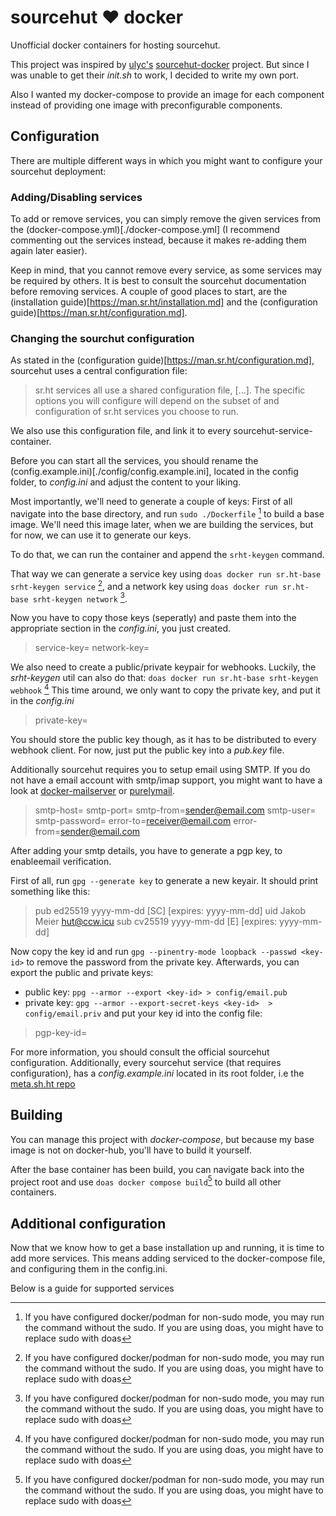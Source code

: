 # sourcehut ♥ docker
Unofficial docker containers for hosting sourcehut.

This project was inspired by [ulyc's](https://git.sr.ht/~ulyc/) [sourcehut-docker](https://git.sr.ht/~ulyc/sourcehut-docker/tree/main)
project.
But since I was unable to get their *init.sh* to work,
I decided to write my own port.

Also I wanted my docker-compose to provide an image for each component
instead of providing one image with preconfigurable components.

## Configuration
There are multiple different ways 
in which you might want to configure your sourcehut deployment:

### Adding/Disabling services
To add or remove services, 
you can simply remove the given services
from the (docker-compose.yml)[./docker-compose.yml]
(I recommend commenting out the services instead, 
because it makes re-adding them again later easier).

Keep in mind, 
that you cannot remove every service,
as some services may be required by others.
It is best to consult the sourcehut documentation
before removing services.
A couple of good places to start,
are the (installation guide)[https://man.sr.ht/installation.md]
and the (configuration guide)[https://man.sr.ht/configuration.md].

### Changing the sourchut configuration

As stated in the (configuration guide)[https://man.sr.ht/configuration.md],
sourcehut uses a central configuration file:

> sr.ht services all use a shared configuration file, [...].
> The specific options you will configure 
> will depend on the subset of 
> and configuration of sr.ht services you choose to run.

We also use this configuration file,
and link it to every sourcehut-service-container.

Before you can start all the services,
you should rename the (config.example.ini)[./config/config.example.ini],
located in the config folder,
to *config.ini* and adjust the content to your liking.

Most importantly, we'll need to generate a couple of keys:
First of all navigate into the base directory,
and run `sudo ./Dockerfile` [^1] to build a base image.
We'll need this image later, when we are building the services,
but for now, we can use it to generate our keys.

To do that, 
we can run the container and append the `srht-keygen` command.

That way we can generate a service key 
using `doas docker run sr.ht-base srht-keygen service` [^1],
and a network key using 
`doas docker run sr.ht-base srht-keygen network` [^1].

Now you have to copy those keys (seperatly) 
and paste them into the appropriate section in the *config.ini*,
you just created.

> service-key=
> network-key=

We also need to create a public/private keypair for webhooks.
Luckily, the *srht-keygen* util can also do that:
`doas docker run sr.ht-base srht-keygen webhook` [^1]
This time around, we only want to copy the private key,
and put it in the *config.ini*

> private-key=

You should store the public key though,
as it has to be distributed to every webhook client.
For now, just put the public key into a *pub.key* file.

Additionally sourcehut requires you to setup email using SMTP.
If you do not have a email account with smtp/imap support,
you might want to have a look at
[docker-mailserver](https://github.com/docker-mailserver/)
or [purelymail](https://purelymail.com).

> smtp-host=<smtp-server>
> smtp-port=<smtp-server-port>
> smtp-from=<sender@email.com>
> smtp-user=<smtp-username>
> smtp-password=<smtp-password>
> error-to=<receiver@email.com>
> error-from=<sender@email.com>

After adding your smtp details,
you have to generate a pgp key,
to enableemail verification.

First of all, run `gpg --generate key` to generate a new keyair.
It should print something like this:
> pub   ed25519 yyyy-mm-dd [SC] [expires: yyyy-mm-dd]
>       <key-id>
> uid                      Jakob Meier <hut@ccw.icu>
> sub   cv25519 yyyy-mm-dd [E] [expires: yyyy-mm-dd]

Now copy the key id and run `gpg --pinentry-mode loopback --passwd <key-id>`
to remove the password from the private key.
Afterwards, you can export the public and private keys:
- public key: `ppg --armor --export <key-id> > config/email.pub`
- private key: `gpg --armor --export-secret-keys <key-id>  > config/email.priv`
and put your key id into the config file:
> pgp-key-id=<your-key-id>

For more information,
you should consult the official sourcehut configuration.
Additionally, 
every sourcehut service (that requires configuration),
has a *config.example.ini* located in its root folder,
i.e the [meta.sh.ht repo](https://git.sr.ht/~sircmpwn/meta.sr.ht/tree/master/item/config.example.ini)

## Building
You can manage this project with *docker-compose*,
but because my base image is not on docker-hub,
you'll have to build it yourself.

After the base container has been build,
you can navigate back into the project root
and use `doas docker compose build`[^1]
to build all other containers.

## Additional configuration
Now that we know how to get a base installation up and running,
it is time to add more services.
This means adding serviced to the docker-compose file,
and configuring them in the config.ini.

Below is a guide for supported services

[^1]: If you have configured docker/podman for non-sudo mode, 
    you may run the command without the sudo. 
    If you are using doas, you might have to replace sudo with doas

